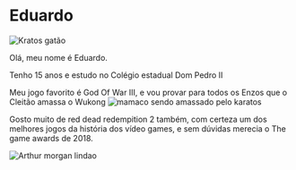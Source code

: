 # Eduardo
![Kratos gatão](https://media4.giphy.com/media/v1.Y2lkPTc5MGI3NjExMGxtZ3diamdrZ3lxanczM2p3ZGEyYncxbmoycmt4ZDd4Y2o4ZGp6biZlcD12MV9pbnRlcm5hbF9naWZfYnlfaWQmY3Q9Zw/5oOzvY2shzX4A/giphy.webp)

Olá, meu nome é Eduardo.

Tenho 15 anos e estudo no Colégio estadual Dom Pedro II

Meu jogo favorito é God Of War III, e vou provar para todos os Enzos que o Cleitão amassa o Wukong
![mamaco sendo amassado pelo karatos](https://i.ytimg.com/vi/iqROUpvQkbc/hq720.jpg?sqp=-oaymwEhCK4FEIIDSFryq4qpAxMIARUAAAAAGAElAADIQj0AgKJD&rs=AOn4CLB6cxmEtCa7FK9yTkVqvkpFyzSsdQ)

Gosto muito de red dead redempition 2 também, com certeza um dos melhores jogos da história dos vídeo games, e sem dúvidas merecia o The game awards de 2018.

![Arthur morgan lindao](https://media0.giphy.com/media/v1.Y2lkPTc5MGI3NjExZGUyNmd6Zjlza3Q1YnltaGpzN2d3MDRldHJlc3d0aXJjMms0bDhneiZlcD12MV9pbnRlcm5hbF9naWZfYnlfaWQmY3Q9Zw/2l9yjNsfgxt3sVt6zk/giphy.webp)
